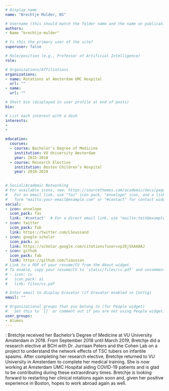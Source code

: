 ```yaml
---
# Display name
name: "Brechtje Mulder, BS"

# Username (this should match the folder name and the name on publications)
authors:
- Name "brechtje-mulder"

# Is this the primary user of the site?
superuser: false

# Role/position (e.g., Professor of Artificial Intelligence)
role:

# Organizations/Affiliations
organizations:
- name: Rotations at Amsterdam UMC Hospital 
  url: ""
- name: 
  url: ""

# Short bio (displayed in user profile at end of posts)
bio: 

# List each interest with a dash
interests:
- 
- 

education:
  courses:
  - course: Bachelor’s Degree of Medicine 
    institution: VU University Amsterdam
    year: 2015-2018
  - course: Research Elective
    institution: Boston Children’s Hospital
    year: 2018-2019
 

# Social/Academic Networking
# For available icons, see: https://sourcethemes.com/academic/docs/page-builder/#icons
#   For an email link, use "fas" icon pack, "envelope" icon, and a link in the
#   form "mailto:your-email@example.com" or "#contact" for contact widget.
social:
- icon: envelope
  icon_pack: fas
  link: '#contact'  # For a direct email link, use "mailto:test@example.org".
- icon: twitter
  icon_pack: fab
  link: https://twitter.com/LSoussand
- icon: google-scholar
  icon_pack: ai
  link: https://scholar.google.com/citations?user=vpJEjSkAAAAJ
- icon: github
  icon_pack: fab
  link: https://github.com/lsoussan
# Link to a PDF of your resume/CV from the About widget.
# To enable, copy your resume/CV to `static/files/cv.pdf` and uncomment the lines below.
# - icon: cv
#   icon_pack: ai
#   link: files/cv.pdf

# Enter email to display Gravatar (if Gravatar enabled in Config)
email: ""

# Organizational groups that you belong to (for People widget)
#   Set this to `[]` or comment out if you are not using People widget.
user_groups:
- Alumni
---
```


: Bretchje received her Bachelor’s Degree of Medicine at VU University Amsterdam in 2018. From September 2018 until March 2019, Bretchje did a research elective at BCH with Dr. Jurriaan Peters and the Cohen Lab on a project to understand the network effects of TSC tubers on infantile spasms. After completing her research elective, Bretchje returned to VU University in Amsterdam to complete her medical training. She is now working at Amsterdam UMC Hospital aiding COVID-19 patients and is glad to be contributing during these extraordinary times. Bretchje is looking forward to restarting her clinical rotations again soon and, given her positive experience in Boston, hopes to work abroad again as well.
